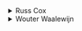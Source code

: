 <details>
<summary>
Russ Cox
</summary>

We use the Floyd-Warshall all pairs shortest path algorithm to calculate the minimum distance between the barn and all other points in the pasture. Then we scan through all the cow-containing pastures looking for the minimum distance.

```cpp
#include <stdio.h>
#include <stdlib.h>
#include <string.h>
#include <assert.h>
#include <ctype.h>

#define INF 60000	/* bigger than longest possible path */

int dist[52][52];

int
char2num(char c)
{
    assert(isalpha(c));

    if(isupper(c))
	return c-'A';
    else
	return c-'a'+26;
}

void
main(void)
{
    FILE *fin, *fout;
    int i, j, k, npath, d;
    char a, b;
    int m;

    fin = fopen("comehome.in", "r");
    fout = fopen("comehome.out", "w");
    assert(fin != NULL && fout != NULL);

    for(i=0; i<52; i++)
    for(j=0; j<52; j++)
	dist[i][j] = INF;

    for(i=0; i<26; i++)
	dist[i][i] = 0;

    fscanf(fin, "%d\n", &npath);
    for(i=0; i<npath; i++) {
	fscanf(fin, "%c %c %d\n", &a, &b, &d);
	a = char2num(a);
	b = char2num(b);
	if(dist[a][b] > d)
	    dist[a][b] = dist[b][a] = d;
    }

    /* floyd warshall all pair shortest path */
    for(k=0; k<52; k++)
    for(i=0; i<52; i++)
    for(j=0; j<52; j++)
	if(dist[i][k]+dist[k][j] < dist[i][j])
	    dist[i][j] = dist[i][k]+dist[k][j];

    /* find closest cow */
    m = INF;
    a = '#';
    for(i='A'; i<='Y'; i++) {
	d = dist[char2num(i)][char2num('Z')];
	if(d < m) {
	    m = d;
	    a = i;
	}
    }

    fprintf(fout, "%c %d\n", a, m);
    exit(0);
}
```

</details>

<details>
<summary>
Wouter Waalewijn
</summary>

This analysis of and code is by Wouter Waalewijn of The Netherlands.

When looking at the problem the first thing you can conclude is that for the solution you will need to know all the distances from the pastures to the barn. After calculating them you only have to check all these distances and pick out the nearest pasture with a cow in it, and that's all.

Because the amount of vertices (=pastures+barn) is small, running Floyd/Warshall algorithm will solve the problem easily in time. If you think programming Floyd/Warshall is easier than Dijkstra, just do it. But you can also solve the problem running Dijkstra once, which of course speeds up your program quite a bit. Just initialise the barn as starting point, and the algorithm will find the distances from the barn to all the pastures which is the same as the distances from all the pastures to the barn because the graph is undirected. Using dijkstra for the solution would make far more complex data solvable within time. Here below you can see my implementation of this solution in Pascal. It might look big, but this way of partitioning your program keeps it easy to debug.

```pascal
Var Dist:Array [1..58] of LongInt;      {Array with distances to barn}
    Vis :Array [1..58] of Boolean;      {Array keeping track which
pastures visited}
    Conn:Array [1..58,1..58] of Word;   {Matrix with length of edges, 0 = no edge}

Procedure Load;
Var TF   :Text;
    X,D,E:Word;
    P1,P2:Char;

Begin
 Assign(TF,'comehome.in');
 Reset(TF);
 Readln(TF,E);                          {Read number of edges}
 For X:=1 to E do
 Begin
  Read(TF,P1);                          {Read both pastures and edge
length}
  Read(TF,P2);
  Read(TF,P2);      {Add edge in matrix if no edge between P1 and P2 yet or}
  Readln(TF,D);     {this edge is shorter than the shortest till now}
  If (Conn[Ord(P1)-Ord('A')+1,Ord(P2)-Ord('A')+1]=0) or
     (Conn[Ord(P1)-Ord('A')+1,Ord(P2)-Ord('A')+1]>D) then
  Begin
   Conn[Ord(P1)-Ord('A')+1,Ord(P2)-Ord('A')+1]:=D;
   Conn[Ord(P2)-Ord('A')+1,Ord(P1)-Ord('A')+1]:=D;
  End;
 End;
 Close(TF);
 For X:=1 to 58 do
  Dist[X]:=2147483647;                  {Set all distances to infinity}
 Dist[Ord('Z')-Ord('A')+1]:=0;          {Set distance from barn to barn to 0}
End;

Procedure Solve;
Var X,P,D:LongInt;                      {P = pasture and D = distance}

Begin
 Repeat
  P:=0;
  D:=2147483647;
  For X:=1 to 58 do                     {Find nearest pasture not
visited yet}
   If Not Vis[X] and (Dist[X]<D) then
   Begin
    P:=X;
    D:=Dist[X];
   End;
  If (P<>0) then
  Begin
   Vis[P]:=True;                        {If there is one mark it
visited}
   For X:=1 to 58 do                    {And update all distances}
    If (Conn[P,X]<>0) and (Dist[X]>Dist[P]+Conn[P,X]) then
     Dist[X]:=Dist[P]+Conn[P,X];
  End;
 Until (P=0);                {Until no reachable and unvisited pastures
left}
End;

Procedure Save;
Var TF  :Text;
    X,BD:LongInt;                       {BD = best distance}
    BP  :Char;                          {BP = best pasture}

Begin
 BD:=2147483647;
 For X:=1 to 25 do                      {Find neares pasture}
  If (Dist[X]<BD) then
  Begin
   BD:=Dist[X];
   BP:=Chr(Ord('A')+X-1);
  End;
 Assign(TF,'comehome.out');
 Rewrite(TF);
 Writeln(TF,BP,' ',BD);                 {Write outcome to disk}
 Close(TF);
End;

Begin
 Load;
 Solve;
 Save;
End.
```

</details>

